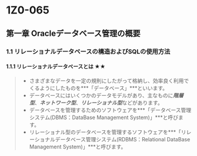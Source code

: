 # 1Z0-065
## 第一章 Oracleデータベース管理の概要
### 1.1 リレーショナルデータベースの構造およびSQLの使用方法
#### 1.1.1 リレーショナルデータベースとは ★★
> + さまざまなデータを一定の規則にしたがって格納し、効率良く利用でくるようにしたものを***「データベース」***といいます。    
> + データベースにはいくつかのデータモデルがあり、主なものに***階層型***、***ネットワーク型***、***リレーショナル型***などがあります。
> + データベースを管理するためのソフトウェアを***「データベース管理システム(DBMS：DataBase Management System)」***と呼びます。
> + リレーショナル型のデータベースを管理するソフトウェアを***「リレーショナルデータベース管理システム(RDBMS：Relational DataBase Management System)」***と呼びます。





